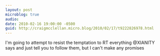 ```yaml
---
layout: post
microblog: true
audio: 
date: 2010-02-16 19:00:00 -0500
guid: http://craigmcclellan.micro.blog/2010/02/17/t9222826978.html
---
```

I'm going to attempt to resist the temptation to RT everything @XIANITY says and just tell you to follow them, but I can't make any promises
